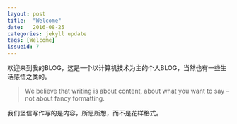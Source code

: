 ```yaml
---
layout: post
title:  "Welcome"
date:   2016-08-25
categories: jekyll update
tags: [Welcome]
issueid: 7
---
```

欢迎来到我的BLOG，这是一个以计算机技术为主的个人BLOG，当然也有一些生活感悟之类的。
>We believe that writing is about content, about what you want to say – not about fancy formatting.

我们坚信写作写的是内容，所思所想，而不是花样格式。

